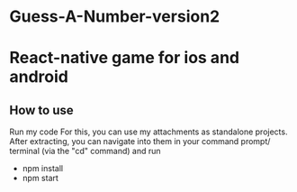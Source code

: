 # Guess-A-Number-version2
# React-native game for ios and android

How to use
---------
 Run my code
For this, you can use my attachments as standalone projects. After extracting, you can navigate into them in your command prompt/ terminal (via the "cd" command) and run
- npm install
- npm start
